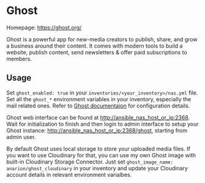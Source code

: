 # Ghost

Homepage: <https://ghost.org/>

Ghost is a powerful app for new-media creators to publish, share, and grow a business around their content. It comes with modern tools to build a website, publish content, send newsletters & offer paid subscriptions to members.

## Usage

Set `ghost_enabled: true` in your `inventories/<your_inventory>/nas.yml` file.
Set all the `ghost_*` environment variables in your inventory, especially the mail related ones. Refer to [Ghost documentaion](https://ghost.org/docs/config/) for configuration details.

Ghost web interface can be found at <http://ansible_nas_host_or_ip:2368>. Wait for initialization to finish and then login to admin interface to setup your Ghost instance: <http://ansible_nas_host_or_ip:2368/ghost>, starting from admin user.

By default Ghost uses local storage to store your uploaded media files. If you want to use Cloudinary for that, you can use my own Ghost image with built-in Cloudinary Storage Connector. Just set `ghost_image_name: anarion/ghost_cloudinary` in your inventory and update your Cloudinary account details in relevant environment varialbes.

